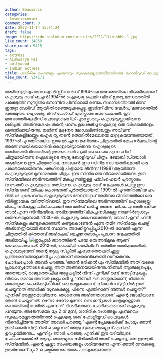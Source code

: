 ```yaml
---
author: Beaumaris
categories:
- Entertainment
comment_count: 0
date: 2022-11-14 15:24:24
draft: false
image: https://cdn.boolokam.com/articles/2022/11/hhhhhh-1.jpg
like_count: 34859
share_count: 9415
tags:
- actress
- Aishwarya Rai
- bollywood
- indian actress
title: ശാരീരിക രംഗങ്ങളും ചുംബനവും സുഖകരമല്ലാത്തതിനാല്‍രണ്ട് ഹോളിവുഡ് ഓഫറുകള്‍ നിരസിച്ചിരുന്നു
view_count: 934171
---
```


അഭിനേത്രിയും മോഡലും മിസ്സ് വേൾഡ് 1994-ലെ മത്സരത്തിലെ വിജയിയുമാണ് ഐശ്വര്യ റായ് ബച്ചൻ.1994-ൽ ഐശ്വര്യ ഫെമിന മിസ് ഇന്ത്യ മത്സരത്തിൽ പങ്കെടുത്ത് സുസ്മിതാ സെന്നിനു പിന്നിലായി രണ്ടാം സ്ഥാനത്തെത്തി മിസ് ഇന്ത്യാ വേൾഡ് ആയി തിരഞ്ഞെടുക്കപ്പെട്ടു. തുടർന്ന് മിസ് വേൾഡ് മത്സരത്തിൽ പങ്കെടുത്ത ഐശ്വര്യ, മിസ് വേൾഡ് പുരസ്കാരം കരസ്ഥമാക്കി. ഈ മത്സരത്തിലെ മിസ് ഫോട്ടോജെനിക് പുരസ്കാരവും ഐശ്വര്യയ്ക്കായിരുന്നു ലഭിച്ചത്. അതിനുശേഷം തന്റെ പഠനം ഉപേക്ഷിച്ച ഐശ്വര്യ ഒരു വർഷത്തോളം ലണ്ടനിലായിരുന്നു. തുടർന്ന് മുഴുനേര മോഡലിങ്ങിലേയ്ക്കും അവിടുന്ന് സിനിമകളിലേയ്ക്കും ഐശ്വര്യ തന്റെ തൊഴിൽമേഖലയെ മാറ്റുകയാണുണ്ടായത്. 1997-ൽ പുറത്തിറങ്ങിയ ഇരുവർ എന്ന മണിരത്നം ചിത്രത്തിൽ മോഹൻലാലിന്റെ അഞ്ച് നായികയമാരിൽ ഒരാളായിട്ടായിരുന്നു ഐശ്വര്യടെ അഭിനയജീവിതത്തിന്റെ തുടക്കം. ഓർ പ്യാർ ഹോഗയാ എന്ന ഹിന്ദി ചിത്രമായിരുന്നു ഐശ്വര്യുടെ ആദ്യ ബോളിവുഡ് ചിത്രം. ബോബി ഡിയോൾ ആയിരുന്നു ഈ ചിത്രത്തിലെ നായകൻ. ഈ സിനിമ സാമ്പത്തികമായി ഒരു പരാജയമായിരുന്നു. ഷങ്കറിന്റെ ചിത്രമായ ജീൻസ് (1998) ആയിരുന്നു ഐശ്വര്യയുടെ മൂന്നാമത്തെ ചിത്രം. ഈ സിനിമ ഒരു വിജയമായിരുന്നു. ഈ സിനിമയിലെ അഭിനയത്തിന് മികച്ച നടിയ്ക്കുള്ള ഫിലിംഫെയർ പുരസ്കാരം (സൗത്ത്) ഐശ്വര്യയെ തേടിവന്നു. ഐശ്വര്യ രണ്ട് വേഷങ്ങൾ ചെയ്ത ഈ സിനിമ രണ്ട് വർഷം കൊണ്ടാണ് പൂർത്തിയായത്. 1999-ൽ പുറത്തിറങ്ങിയ ഹം ദിൽ ദേ ചുകേ സനം ഐശ്വര്യയുടെ ബോളിവുഡ് അഭിനയ ജീവിതത്തിലെ ഒരു നിർണ്ണായക വഴിത്തിരിവായി. ഈ സിനിമയിലെ അഭിനയത്തിന് ഐശ്വര്യയ്ക്ക് മികച്ച നടിക്കുള്ള ഫിലിംഫെയർ അവാർഡ് ലഭിച്ചു. അതേ വർഷം പുറത്തിറങ്ങിയ താൽ എന്ന സിനിമയിലെ അഭിനയത്തിന് മികച്ച നടിക്കുള്ള നാമനിർദ്ദേശവും ലഭിക്കുകയുണ്ടായി. 2000-ൽ, ഐശ്വര്യ മൊഹബത്തേൻ, ജോഷ് എന്നീ ഹിന്ദി സിനിമകളും കണ്ടുകൊണ്ടേൻ കണ്ടുകൊണ്ടേൻ എന്ന തമിഴ് സിനിമയും ചെയ്ത് അഭിനേത്രിയായി തന്റെ സ്ഥാനം അര‍ക്കിട്ടുറപ്പിച്ചു.2010-ൽ രാവൺ‍ എന്ന ചിത്രത്തിൽ ഭർത്താവ് അഭിഷേക് ബച്ചനോടൊപ്പം പ്രധാന വേഷത്തിൽ അഭിനയിച്ചു. ![](https://cdn.boolokam.com/articles/2022/11/hhhhhh-1.jpg)ഇപ്പോൾ താരത്തിന്റെ പഴയ ഒരു അഭിമുഖം ആണ് വൈറലാകുന്നത്. 2012-ല്‍, ഡെയ്‌ലി മെയിലിന് നല്‍കിയ അഭിമുഖത്തില്‍, ഐശ്വര്യയോട് തന്റെ ആദ്യ സ്‌ക്രീന്‍ ചുംബനത്തെക്കുറിച്ചുള്ള പ്രതികരണങ്ങളെക്കുറിച്ചും എന്താണ് അനുഭവിക്കേണ്ടി വന്നതെന്നും ചോദിച്ചപ്പോള്‍, അവര്‍ പറഞ്ഞു, ‘ഞാന്‍ ഒരിക്കല്‍ ധൂം സിനിമയില്‍ അത് വളരെ പ്രാധാന്യത്തോടെ ചെയ്തു, അത് അങ്ങനെയായിരുന്നു.നിങ്ങള്‍ ആശ്ചര്യപ്പെടും, അതായത്, രാജ്യത്തെ ചില ആളുകളില്‍ നിന്ന് എനിക്ക് രണ്ട് നോട്ടീസുകളും നിയമപരമായ അറിയിപ്പുകളും ലഭിച്ചു, ‘നിങ്ങള്‍ ഒരു മാതൃകയാണ്, നിങ്ങള്‍ ഞങ്ങളുടെ പെണ്‍കുട്ടികള്‍ക്ക് ഒരു മാതൃകയാണ്, നിങ്ങള്‍ സ്‌ക്രീനില്‍ ഇത് ചെയ്യുന്നത് അവര്‍ക്ക് സുഖകരമല്ല, പിന്നെ എന്തിനാണ് നിങ്ങള്‍ ചെയ്തത്?” എനിക്ക് അത്ഭുതമായിരുന്നു. ഞാനൊരു അഭിനേതാവാണ്.എന്റെ ജോലിയാണ ഞാന്‍ ചെയ്യുന്നത്. ഒന്നോ രണ്ടോ മൂന്നോ സെക്കന്റുകള്‍ മാത്രമുള്ളൊരു രംഗത്തിന്റെ പേരില്‍ എന്നോട് വിശദീകരണം ചോദിക്കുകയാണ് ഐശ്വര്യ പറയുന്നു. അതേസമയം ധൂം 2 ന് മുമ്പ്, ശാരീരിക രംഗങ്ങളും ചുംബനവും സുഖകരമല്ലാത്തതിനാല്‍ ഐശ്വര്യ രണ്ട് ഹോളിവുഡ് ഓഫറുകള്‍ നിരസിച്ചിരുന്നു.അതിന് അവള്‍ പറഞ്ഞു, 'എന്റെ പ്രേക്ഷകര്‍ക്ക് പോലും ഞാന്‍ ഇത് ഓണ്‍സ്‌ക്രീനില്‍ ചെയ്യുന്നത് അത്ര സുഖകരമല്ലെന്ന് എനിക്ക് ഉറപ്പായിരുന്നു… എന്നിട്ടും ഞാന്‍ പറഞ്ഞു, എനിക്ക് ഈ വഴിയിലൂടെ പോകണമെങ്കില്‍ ആദ്യം ഞങ്ങളുടെ സിനിമയില്‍ അത് ചെയ്യട്ടെ, ഒരു ഇന്ത്യന്‍ സിനിമയില്‍, എന്റെ എല്ലാ സംശയങ്ങളും ശരിയാണോ എന്ന് ഞാന്‍ നോക്കട്ടെ, തുടര്‍ന്നാണ് ധൂം 2 ചെയ്തതെന്നും താരം പറയുകയുണ്ടായി.